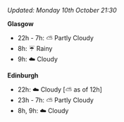 *Updated: Monday 10th October 21:30*

**Glasgow**

* 22h - 7h: :partly_sunny: Partly Cloudy
* 8h: :umbrella: Rainy
* 9h: :cloud: Cloudy

**Edinburgh**

* 22h: :cloud: Cloudy [:partly_sunny: as of 12h]
* 23h - 7h: :partly_sunny: Partly Cloudy
* 8h, 9h: :cloud: Cloudy
